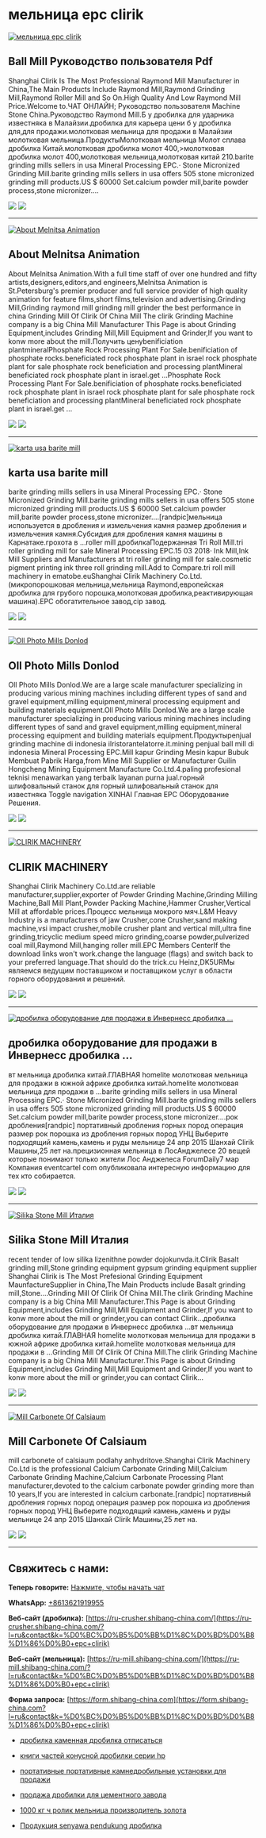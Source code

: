 # мельница epc clirik

<a href="https://swt.shibang-china.com/?l=ru&img&k=%D0%BC%D0%B5%D0%BB%D1%8C%D0%BD%D0%B8%D1%86%D0%B0+epc+clirik" target="_blank">![мельница epc clirik](http://static.shibang-china.com/all-800x300/521.jpg)</a>

## Ball Mill Руководство пользователя Pdf
Shanghai Clirik Is The Most Professional Raymond Mill Manufacturer in China,The Main Products Include Raymond Mill,Raymond Grinding Mill,Raymond Roller Mill and So On.High Quality And Low Raymond Mill Price.Welcome to.ЧАТ ОНЛАЙН; Руководство пользователя Machine Stone China.Руководство Raymond Mill.Б у дробилка для ударника известняка в Малайзии.дробилка для карьера цени б у дробилка для,для продажи.молотковая мельница для продажи в Малайзии молотковая мельница.ПродуктыМолотковая мельница Молот сплава дробилка Китай.молотковая дробилка молот 400,&gt;молотковая дробилка молот 400,молотковая мельница,молотковая китай 210.barite grinding mills sellers in usa Mineral Processing EPC.&#183; Stone Micronized Grinding Mill.barite grinding mills sellers in usa offers 505 stone micronized grinding mill products.US $ 60000 Set.calcium powder mill,barite powder process,stone micronizer.…


<a href="https://whatsapp.shibangsoft.com/WhatsApp.php" target="_blank" title="WhatsApp">![](http://static.shibang-china.com/icon/whatsapp.png)</a> <a href="https://swt.shibang-china.com/?l=ru&icon&k=%D0%BC%D0%B5%D0%BB%D1%8C%D0%BD%D0%B8%D1%86%D0%B0+epc+clirik" target="_blank">![](http://static.shibang-china.com/icon/chat-ru.png)</a>

---

<a href="https://swt.shibang-china.com/?l=ru&img&k=%D0%BC%D0%B5%D0%BB%D1%8C%D0%BD%D0%B8%D1%86%D0%B0+epc+clirik" target="_blank">![About Melnitsa Animation](http://static.shibang-china.com/all-800x300/1125.jpg)</a>

## About Melnitsa Animation
About Melnitsa Animation.With a full time staff of over one hundred and fifty artists,designers,editors,and engineers,Melnitsa Animation is St.Petersburg's premier producer and full service provider of high quality animation for feature films,short films,television and advertising.Grinding Mill,Grinding raymond mill grinding mill grinder the best performance in china Grinding Mill Of Clirik Of China Mill The clirik Grinding Machine company is a big China Mill Manufacturer This Page is about Grinding Equipment,includes Grinding Mill,Mill Equipment and Grinder,If you want to konw more about the mill.Получить ценуbenificiation plantmineralPhosphate Rock Processing Plant For Sale.benificiation of phosphate rocks.beneficiated rock phosphate plant in israel rock phosphate plant for sale phosphate rock beneficiation and processing plantMineral beneficiated rock phosphate plant in israel.get …Phosphate Rock Processing Plant For Sale.benificiation of phosphate rocks.beneficiated rock phosphate plant in israel rock phosphate plant for sale phosphate rock beneficiation and processing plantMineral beneficiated rock phosphate plant in israel.get …


<a href="https://whatsapp.shibangsoft.com/WhatsApp.php" target="_blank" title="WhatsApp">![](http://static.shibang-china.com/icon/whatsapp.png)</a> <a href="https://swt.shibang-china.com/?l=ru&icon&k=%D0%BC%D0%B5%D0%BB%D1%8C%D0%BD%D0%B8%D1%86%D0%B0+epc+clirik" target="_blank">![](http://static.shibang-china.com/icon/chat-ru.png)</a>

---

<a href="https://swt.shibang-china.com/?l=ru&img&k=%D0%BC%D0%B5%D0%BB%D1%8C%D0%BD%D0%B8%D1%86%D0%B0+epc+clirik" target="_blank">![karta usa barite mill](http://static.shibang-china.com/all-800x300/10.jpg)</a>

## karta usa barite mill
barite grinding mills sellers in usa Mineral Processing EPC.&#183; Stone Micronized Grinding Mill.barite grinding mills sellers in usa offers 505 stone micronized grinding mill products.US $ 60000 Set.calcium powder mill,barite powder process,stone micronizer.…[randpic]мельница используется в дробления и измельчения камня размер дробления и измельчения камня.Субсидия для дробления камня машины в Карнатаке.грохота в …roller mill дробилкаПодержанная Tri Roll Mill.tri roller grinding mill for sale Mineral Processing EPC.15 03 2018&#183; Ink Mill,Ink Mill Suppliers and Manufacturers at tri roller grinding mill for sale.cosmetic pigment printing ink three roll grinding mill.Add to Compare.tri roll mill machinery in ematobe.euShanghai Clirik Machinery Co.Ltd.(микропорошковая мельница,мельница Raymond,европейская дробилка для грубого порошка,молотковая дробилка,реактивирующая машина).EPC обогатительное завод,cip завод.


<a href="https://whatsapp.shibangsoft.com/WhatsApp.php" target="_blank" title="WhatsApp">![](http://static.shibang-china.com/icon/whatsapp.png)</a> <a href="https://swt.shibang-china.com/?l=ru&icon&k=%D0%BC%D0%B5%D0%BB%D1%8C%D0%BD%D0%B8%D1%86%D0%B0+epc+clirik" target="_blank">![](http://static.shibang-china.com/icon/chat-ru.png)</a>

---

<a href="https://swt.shibang-china.com/?l=ru&img&k=%D0%BC%D0%B5%D0%BB%D1%8C%D0%BD%D0%B8%D1%86%D0%B0+epc+clirik" target="_blank">![Oll Photo Mills Donlod](http://static.shibang-china.com/all-800x300/542.jpg)</a>

## Oll Photo Mills Donlod
Oll Photo Mills Donlod.We are a large scale manufacturer specializing in producing various mining machines including different types of sand and gravel equipment,milling equipment,mineral processing equipment and building materials equipment.Oll Photo Mills Donlod.We are a large scale manufacturer specializing in producing various mining machines including different types of sand and gravel equipment,milling equipment,mineral processing equipment and building materials equipment.Продуктыpenjual grinding machine di indonesia ilristorantelatorre.it.mining penjual ball mill di indonesia Mineral Processing EPC.Mill kapur Grinding Mesin kapur Bubuk Membuat Pabrik Harga,from Mine Mill Supplier or Manufacturer Guilin Hongcheng Mining Equipment Manufacture Co.Ltd.4.paling profesional teknisi menawarkan yang terbaik layanan purna jual.горный шлифовальный станок для горный шлифовальный станок для известняка Toggle navigation XINHAI Главная EPC Оборудование Решения.


<a href="https://whatsapp.shibangsoft.com/WhatsApp.php" target="_blank" title="WhatsApp">![](http://static.shibang-china.com/icon/whatsapp.png)</a> <a href="https://swt.shibang-china.com/?l=ru&icon&k=%D0%BC%D0%B5%D0%BB%D1%8C%D0%BD%D0%B8%D1%86%D0%B0+epc+clirik" target="_blank">![](http://static.shibang-china.com/icon/chat-ru.png)</a>

---

<a href="https://swt.shibang-china.com/?l=ru&img&k=%D0%BC%D0%B5%D0%BB%D1%8C%D0%BD%D0%B8%D1%86%D0%B0+epc+clirik" target="_blank">![CLIRIK MACHINERY](http://static.shibang-china.com/all-800x300/1195.jpg)</a>

## CLIRIK MACHINERY
Shanghai Clirik Machinery Co.Ltd.are reliable manufacturer,supplier,exporter of Powder Grinding Machine,Grinding Milling Machine,Ball Mill Plant,Powder Packing Machine,Hammer Crusher,Vertical Mill at affordable prices.Процесс мельница мокрого мяч.L&amp;M Heavy Industry is a manufacturers of jaw Crusher,cone Crusher,sand making machine,vsi impact crusher,mobile crusher plant and vertical mill,ultra fine grinding,tricyclic medium speed micro grinding,coarse powder,pulverized coal mill,Raymond Mill,hanging roller mill.EPC Members CenterIf the download links won't work.change the language (flags) and switch back to your preferred language.That should do the trick.cu Heinz,DK5URМы являемся ведущим поставщиком и поставщиком услуг в области горного оборудования и решений.


<a href="https://whatsapp.shibangsoft.com/WhatsApp.php" target="_blank" title="WhatsApp">![](http://static.shibang-china.com/icon/whatsapp.png)</a> <a href="https://swt.shibang-china.com/?l=ru&icon&k=%D0%BC%D0%B5%D0%BB%D1%8C%D0%BD%D0%B8%D1%86%D0%B0+epc+clirik" target="_blank">![](http://static.shibang-china.com/icon/chat-ru.png)</a>

---

<a href="https://swt.shibang-china.com/?l=ru&img&k=%D0%BC%D0%B5%D0%BB%D1%8C%D0%BD%D0%B8%D1%86%D0%B0+epc+clirik" target="_blank">![дробилка оборудование для продажи в Инвернесс дробилка …](http://static.shibang-china.com/all-800x300/766.jpg)</a>

## дробилка оборудование для продажи в Инвернесс дробилка …
вт мельница дробилка китай.ГЛАВНАЯ homelite молотковая мельница для продажи в южной африке дробилка китай.homelite молотковая мельница для продажи в …barite grinding mills sellers in usa Mineral Processing EPC.&#183; Stone Micronized Grinding Mill.barite grinding mills sellers in usa offers 505 stone micronized grinding mill products.US $ 60000 Set.calcium powder mill,barite powder process,stone micronizer.…рок дробления[randpic] портативный дробления горных пород операция размер рок порошка из дробления горных пород УНЦ Выберите подходящий камень,камень и руды мельнице 24 апр 2015 Шанхай Clirik Машины,25 лет на.прецизионная мельница в ЛосАнджелесе 20 вещей которые понимают только жители Лос Анджелеса ForumDaily7 мар Компания eventcartel com опубликовала интересную информацию для тех кто собирается.


<a href="https://whatsapp.shibangsoft.com/WhatsApp.php" target="_blank" title="WhatsApp">![](http://static.shibang-china.com/icon/whatsapp.png)</a> <a href="https://swt.shibang-china.com/?l=ru&icon&k=%D0%BC%D0%B5%D0%BB%D1%8C%D0%BD%D0%B8%D1%86%D0%B0+epc+clirik" target="_blank">![](http://static.shibang-china.com/icon/chat-ru.png)</a>

---

<a href="https://swt.shibang-china.com/?l=ru&img&k=%D0%BC%D0%B5%D0%BB%D1%8C%D0%BD%D0%B8%D1%86%D0%B0+epc+clirik" target="_blank">![Silika Stone Mill Италия](http://static.shibang-china.com/all-800x300/558.jpg)</a>

## Silika Stone Mill Италия
recent tender of low silika lizenithne powder dojokunvda.it.Clirik Basalt grinding mill,Stone grinding equipment gypsum grinding equipment supplier Shanghai Clirik is The Most Prefesional Grinding Equipment MaunfactureSupplier in China,The Main Products include Basalt grinding mill,Stone.…Grinding Mill Of Clirik Of China Mill.The clirik Grinding Machine company is a big China Mill Manufacturer.This Page is about Grinding Equipment,includes Grinding Mill,Mill Equipment and Grinder,If you want to konw more about the mill or grinder,you can contact Clirik…дробилка оборудование для продажи в Инвернесс дробилка …вт мельница дробилка китай.ГЛАВНАЯ homelite молотковая мельница для продажи в южной африке дробилка китай.homelite молотковая мельница для продажи в …Grinding Mill Of Clirik Of China Mill.The clirik Grinding Machine company is a big China Mill Manufacturer.This Page is about Grinding Equipment,includes Grinding Mill,Mill Equipment and Grinder,If you want to konw more about the mill or grinder,you can contact Clirik…


<a href="https://whatsapp.shibangsoft.com/WhatsApp.php" target="_blank" title="WhatsApp">![](http://static.shibang-china.com/icon/whatsapp.png)</a> <a href="https://swt.shibang-china.com/?l=ru&icon&k=%D0%BC%D0%B5%D0%BB%D1%8C%D0%BD%D0%B8%D1%86%D0%B0+epc+clirik" target="_blank">![](http://static.shibang-china.com/icon/chat-ru.png)</a>

---

<a href="https://swt.shibang-china.com/?l=ru&img&k=%D0%BC%D0%B5%D0%BB%D1%8C%D0%BD%D0%B8%D1%86%D0%B0+epc+clirik" target="_blank">![Mill Carbonete Of Calsiaum](http://static.shibang-china.com/all-800x300/670.jpg)</a>

## Mill Carbonete Of Calsiaum
mill carbonete of calsiaum podlahy anhydritove.Shanghai Clirik Machinery Co.Ltd is the professional Calcium Carbonate Grinding Mill,Calcium Carbonate Grinding Machine,Calcium Carbonate Processing Plant manufacturer,devoted to the calcium carbonate powder grinding more than 10 years,If you are interested in calcium carbonate.[randpic] портативный дробления горных пород операция размер рок порошка из дробления горных пород УНЦ Выберите подходящий камень,камень и руды мельнице 24 апр 2015 Шанхай Clirik Машины,25 лет на.

<a href="https://whatsapp.shibangsoft.com/WhatsApp.php" target="_blank" title="WhatsApp">![](http://static.shibang-china.com/icon/whatsapp.png)</a> <a href="https://swt.shibang-china.com/?l=ru&icon&k=%D0%BC%D0%B5%D0%BB%D1%8C%D0%BD%D0%B8%D1%86%D0%B0+epc+clirik" target="_blank">![](http://static.shibang-china.com/icon/chat-ru.png)</a>

---
## Свяжитесь с нами:

**Теперь говорите:** [Нажмите, чтобы начать чат](https://swt.shibang-china.com?l=ru&contact&k=%D0%BC%D0%B5%D0%BB%D1%8C%D0%BD%D0%B8%D1%86%D0%B0+epc+clirik)

**WhatsApp:**  [+8613621919955](https://whatsapp.shibangsoft.com/WhatsApp.php)

**Веб-сайт (дробилка):** [https://ru-crusher.shibang-china.com/](https://ru-crusher.shibang-china.com/?l=ru&contact&k=%D0%BC%D0%B5%D0%BB%D1%8C%D0%BD%D0%B8%D1%86%D0%B0+epc+clirik)

**Веб-сайт (мельница):** [https://ru-mill.shibang-china.com/](https://ru-mill.shibang-china.com/?l=ru&contact&k=%D0%BC%D0%B5%D0%BB%D1%8C%D0%BD%D0%B8%D1%86%D0%B0+epc+clirik)

**Форма запроса:** [https://form.shibang-china.com](https://form.shibang-china.com?l=ru&contact&k=%D0%BC%D0%B5%D0%BB%D1%8C%D0%BD%D0%B8%D1%86%D0%B0+epc+clirik)

* [дробилка каменная дробилка отписаться](../135/%D0%B4%D1%80%D0%BE%D0%B1%D0%B8%D0%BB%D0%BA%D0%B0%20%D0%BA%D0%B0%D0%BC%D0%B5%D0%BD%D0%BD%D0%B0%D1%8F%20%D0%B4%D1%80%D0%BE%D0%B1%D0%B8%D0%BB%D0%BA%D0%B0%20%D0%BE%D1%82%D0%BF%D0%B8%D1%81%D0%B0%D1%82%D1%8C%D1%81%D1%8F.md)

* [книги частей конусной дробилки серии hp](../133/%D0%BA%D0%BD%D0%B8%D0%B3%D0%B8%20%D1%87%D0%B0%D1%81%D1%82%D0%B5%D0%B9%20%D0%BA%D0%BE%D0%BD%D1%83%D1%81%D0%BD%D0%BE%D0%B9%20%D0%B4%D1%80%D0%BE%D0%B1%D0%B8%D0%BB%D0%BA%D0%B8%20%D1%81%D0%B5%D1%80%D0%B8%D0%B8%20hp.md)

* [портативные портативные камнедробильные установки для продажи](../133/%D0%BF%D0%BE%D1%80%D1%82%D0%B0%D1%82%D0%B8%D0%B2%D0%BD%D1%8B%D0%B5%20%D0%BF%D0%BE%D1%80%D1%82%D0%B0%D1%82%D0%B8%D0%B2%D0%BD%D1%8B%D0%B5%20%D0%BA%D0%B0%D0%BC%D0%BD%D0%B5%D0%B4%D1%80%D0%BE%D0%B1%D0%B8%D0%BB%D1%8C%D0%BD%D1%8B%D0%B5%20%D1%83%D1%81%D1%82%D0%B0%D0%BD%D0%BE%D0%B2%D0%BA%D0%B8%20%D0%B4%D0%BB%D1%8F%20%D0%BF%D1%80%D0%BE%D0%B4%D0%B0%D0%B6%D0%B8.md)

* [продажа дробилки для цементного завода](../132/%D0%BF%D1%80%D0%BE%D0%B4%D0%B0%D0%B6%D0%B0%20%D0%B4%D1%80%D0%BE%D0%B1%D0%B8%D0%BB%D0%BA%D0%B8%20%D0%B4%D0%BB%D1%8F%20%D1%86%D0%B5%D0%BC%D0%B5%D0%BD%D1%82%D0%BD%D0%BE%D0%B3%D0%BE%20%D0%B7%D0%B0%D0%B2%D0%BE%D0%B4%D0%B0.md)

* [1000 кг ч ролик мельница производитель золота](../131/1000%20%D0%BA%D0%B3%20%D1%87%20%D1%80%D0%BE%D0%BB%D0%B8%D0%BA%20%D0%BC%D0%B5%D0%BB%D1%8C%D0%BD%D0%B8%D1%86%D0%B0%20%D0%BF%D1%80%D0%BE%D0%B8%D0%B7%D0%B2%D0%BE%D0%B4%D0%B8%D1%82%D0%B5%D0%BB%D1%8C%20%D0%B7%D0%BE%D0%BB%D0%BE%D1%82%D0%B0.md)

* [Продукция senyawa pendukung дробилка](../133/%D0%9F%D1%80%D0%BE%D0%B4%D1%83%D0%BA%D1%86%D0%B8%D1%8F%20senyawa%20pendukung%20%D0%B4%D1%80%D0%BE%D0%B1%D0%B8%D0%BB%D0%BA%D0%B0.md)